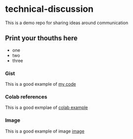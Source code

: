 # technical-discussion
This is a demo repo for sharing ideas around communication

## Print your thouths here

* one
* two
* three

### Gist
This is a good example of [my code](https://gist.github.com/Beast-Leon/c6a497b5ce93709840cfc59bec8acabd)

### Colab references
This is a good exmplae of [colab example](https://github.com/Beast-Leon/technical-discussion/blob/main/coursera1.ipynb)

### Image
This is a good example of image [image](https://github.com/Beast-Leon/technical-discussion/issues/1)
